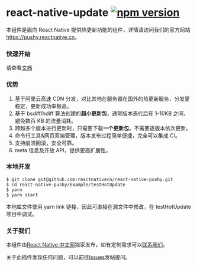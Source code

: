 # react-native-update [![npm version](https://badge.fury.io/js/react-native-update.svg)](http://badge.fury.io/js/react-native-update)

本组件是面向 React Native 提供热更新功能的组件，详情请访问我们的官方网站 <https://pushy.reactnative.cn>。

### 快速开始

请查看[文档](https://pushy.reactnative.cn/docs/getting-started.html)

### 优势

1. 基于阿里云高速 CDN 分发，对比其他在服务器在国外的热更新服务，分发更稳定，更新成功率极高。
2. 基于 bsdiff/hdiff 算法创建的**超小更新包**，通常版本迭代后在 1-10KB 之间，避免数百 KB 的流量消耗。
3. 跨越多个版本进行更新时，只需要下载**一个更新包**，不需要逐版本依次更新。
4. 命令行工具&网页双端管理，版本发布过程简单便捷，完全可以集成 CI。
5. 支持崩溃回滚，安全可靠。
6. meta 信息及开放 API，提供更高扩展性。

### 本地开发

```
$ git clone git@github.com:reactnativecn/react-native-pushy.git
$ cd react-native-pushy/Example/testHotUpdate
$ yarn
$ yarn start
```

本地库文件使用 yarn link 链接，因此可直接在源文件中修改，在 testHotUpdate 项目中调试。

### 关于我们

本组件由[React Native 中文网](https://reactnative.cn/)独家发布，如有定制需求可以[联系我们](https://reactnative.cn/about.html#content)。

关于此插件发现任何问题，可以前往[Issues](https://github.com/reactnativecn/react-native-pushy/issues)发帖提问。
